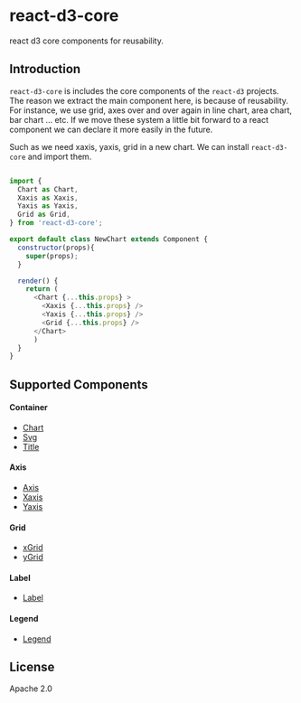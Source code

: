 # react-d3-core

react d3 core components for reusability.

## Introduction

`react-d3-core` is includes the core components of the `react-d3` projects. The reason we extract the main component here, is because of reusability. For instance, we use grid, axes over and over again in line chart, area chart, bar chart ... etc. If we move these system a little bit forward to a react component we can declare it more easily in the future.  

Such as we need xaxis, yaxis, grid in a new chart.  We can install `react-d3-core` and import them.

```js

import {
  Chart as Chart,
  Xaxis as Xaxis,
  Yaxis as Yaxis,
  Grid as Grid,
} from 'react-d3-core';

export default class NewChart extends Component {
  constructor(props){
    super(props);
  }

  render() {
    return (
      <Chart {...this.props} >
        <Xaxis {...this.props} />
        <Yaxis {...this.props} />
        <Grid {...this.props} />
      </Chart>
      )
  }
}

```

## Supported Components

#### Container

- [Chart](./docs/container.md)
- [Svg](./docs/svg.md)
- [Title](./docs/title.md)

#### Axis

- [Axis](./docs/axis.md)
- [Xaxis](./docs/xaxis.md)
- [Yaxis](./docs/yaxis.md)

#### Grid

- [xGrid](./docs/xgrid.md)
- [yGrid](./docs/ygrid.md)

#### Label

- [Label](./docs/label.md)

#### Legend

- [Legend](./docs/legend.md)



## License

Apache 2.0
